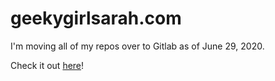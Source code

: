 # geekygirlsarah.com

I'm moving all of my repos over to Gitlab as of June 29, 2020. 

Check it out [here](https://gitlab.com/geekygirlsarah/geekygirlsarah-com)! 